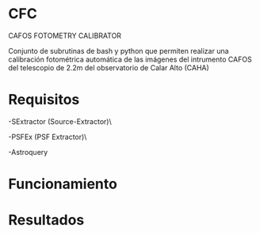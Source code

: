 # CFC
CAFOS FOTOMETRY CALIBRATOR

Conjunto de subrutinas de bash y python que permiten realizar una calibración fotométrica automática de las imágenes del intrumento CAFOS del telescopio de 2.2m del observatorio de Calar Alto (CAHA)

# Requisitos

-SExtractor (Source-Extractor)\\

-PSFEx (PSF Extractor)\\

-Astroquery

# Funcionamiento

# Resultados
